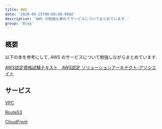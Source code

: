 ```yaml
---
title: AWS
date: '2020-09-25T00:00:00.000Z'
description: 'AWS の勉強も兼ねてサービスについてまとめています.'
group: 'Blog'
---
```


## 概要

以下の本を参考にして, AWS のサービスについて勉強しながらまとめています.

[AWS認定資格試験テキスト　AWS認定 ソリューションアーキテクト-アソシエイト](https://www.amazon.co.jp/AWS%E8%AA%8D%E5%AE%9A%E8%B3%87%E6%A0%BC%E8%A9%A6%E9%A8%93%E3%83%86%E3%82%AD%E3%82%B9%E3%83%88-AWS%E8%AA%8D%E5%AE%9A-%E3%82%BD%E3%83%AA%E3%83%A5%E3%83%BC%E3%82%B7%E3%83%A7%E3%83%B3%E3%82%A2%E3%83%BC%E3%82%AD%E3%83%86%E3%82%AF%E3%83%88-%E3%82%A2%E3%82%BD%E3%82%B7%E3%82%A8%E3%82%A4%E3%83%88-%E4%BD%90%E3%80%85%E6%9C%A8-%E6%8B%93%E9%83%8E-ebook/dp/B07R1H87Y1/ref=sr_1_1)

## サービス

[VPC](/infra/aws/vpc)

[Route53](/infra/aws/route53)

[CloudFront](/infra/aws/cloudfront)
